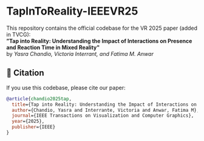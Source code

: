 # TapInToReality-IEEEVR25

This repository contains the official codebase for the VR 2025 paper (added in TVCG):  
**”Tap into Reality: Understanding the Impact of Interactions on Presence and Reaction Time in Mixed Reality"**  
by *Yasra Chandio, Victoria Interrant, and Fatima M. Anwar*

## 📜 Citation

If you use this codebase, please cite our paper:

```bibtex
@article{chandio2025tap,
  title={Tap into Reality: Understanding the Impact of Interactions on Presence and Reaction Time in Mixed Reality},
  author={Chandio, Yasra and Interrante, Victoria and Anwar, Fatima M},
  journal={IEEE Transactions on Visualization and Computer Graphics},
  year={2025},
  publisher={IEEE}
}
